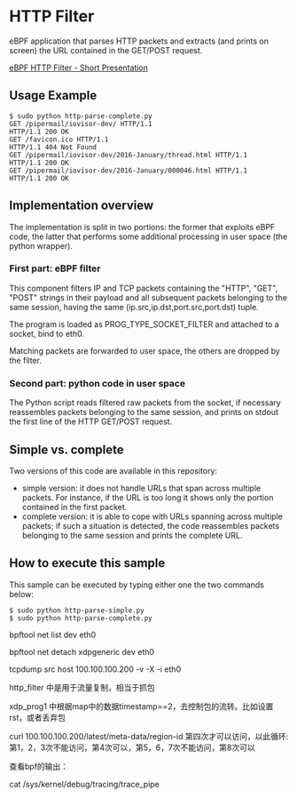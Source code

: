 # HTTP Filter

eBPF application that parses HTTP packets and extracts (and prints on screen) the URL contained in the GET/POST request.

[eBPF HTTP Filter - Short Presentation](ebpf_http_filter-short.pdf)

## Usage Example


    $ sudo python http-parse-complete.py 
    GET /pipermail/iovisor-dev/ HTTP/1.1
    HTTP/1.1 200 OK
    GET /favicon.ico HTTP/1.1
    HTTP/1.1 404 Not Found
    GET /pipermail/iovisor-dev/2016-January/thread.html HTTP/1.1
    HTTP/1.1 200 OK
    GET /pipermail/iovisor-dev/2016-January/000046.html HTTP/1.1
    HTTP/1.1 200 OK


## Implementation overview

The implementation is split in two portions: the former that exploits eBPF code, the latter that performs some additional processing in user space (the python wrapper).

### First part: eBPF filter
This component filters IP and TCP packets containing the "HTTP", "GET", "POST" strings in their payload and all subsequent packets belonging to the same session, having the same (ip.src,ip.dst,port.src,port.dst) tuple.

The program is loaded as PROG_TYPE_SOCKET_FILTER and attached to a socket, bind to eth0.

Matching packets are forwarded to user space, the others are dropped by the filter.

### Second part: python code in user space
The Python script reads filtered raw packets from the socket, if necessary reassembles packets belonging to the same session, and prints on stdout the first line of the HTTP GET/POST request.

## Simple vs. complete

Two versions of this code are available in this repository:

* simple version: it does not handle URLs that span across multiple packets. For instance, if the URL is too long it shows only the portion contained in the first packet.
* complete version: it is able to cope with URLs spanning across multiple packets; if such a situation is detected, the code reassembles packets belonging to the same session and prints the complete URL.

## How to execute this sample

This sample can be executed by typing either one the two commands below:
 
    $ sudo python http-parse-simple.py
    $ sudo python http-parse-complete.py



bpftool net list dev eth0

bpftool net  detach xdpgeneric dev eth0

tcpdump src host 100.100.100.200  -v -X -i eth0


http_filter 中是用于流量复制，相当于抓包

xdp_prog1 中根据map中的数据timestamp==2，去控制包的流转。比如设置rst，或者丢弃包


curl 100.100.100.200/latest/meta-data/region-id 第四次才可以访问，以此循环: 第1，2，3次不能访问，第4次可以，第5，6，7次不能访问，第8次可以


查看bpf的输出：

cat  /sys/kernel/debug/tracing/trace_pipe